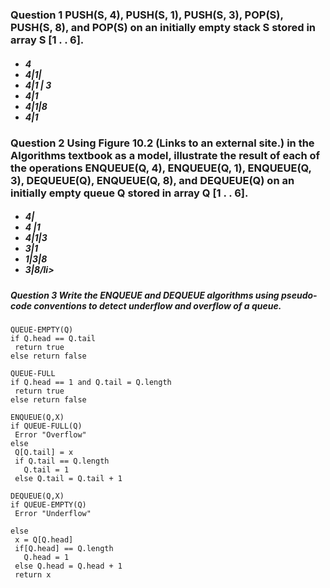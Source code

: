 <h3> Question 1
  PUSH(S, 4), PUSH(S, 1), PUSH(S, 3), POP(S), PUSH(S, 8), and POP(S) on an initially empty stack S stored in array S [1 . . 6].
</h3>

<h5>
<ul>  
  <li> 4 </li>
  <li> 4|1| </li>
  <li> 4|1 | 3 </li>
  <li> 4|1 </li>
  <li> 4|1|8 </li>
  <li> 4|1 </li>
</ul> 
</h5>

<h3>
Question 2  
Using Figure 10.2 (Links to an external site.) in the Algorithms textbook as a model, illustrate the result of each of the operations ENQUEUE(Q, 4), ENQUEUE(Q, 1), ENQUEUE(Q, 3), DEQUEUE(Q), ENQUEUE(Q, 8), and DEQUEUE(Q) on an initially empty queue Q stored in array Q [1 . . 6]. 
</h3>

<h5>
 
<ul>
  <li> 4| </li>
  <li> 4 |1 </li>
  <li> 4|1|3 </li>
  <li> 3|1 </li>
  <li> 1|3|8 </li>
  <li> 3|8/li>
 </ul> 
 
 
<h5>
 Question 3 
  Write the ENQUEUE and DEQUEUE algorithms using pseudo-code conventions to detect underflow and overflow of a queue. </h5>
 
 ```
 QUEUE-EMPTY(Q)
 if Q.head == Q.tail
  return true
 else return false
 
 QUEUE-FULL
 if Q.head == 1 and Q.tail = Q.length
  return true
 else return false
 
 ENQUEUE(Q,X)
 if QUEUE-FULL(Q)
  Error "Overflow" 
 else
  Q[Q.tail] = x
  if Q.tail == Q.length
    Q.tail = 1
  else Q.tail = Q.tail + 1
  
 DEQUEUE(Q,X)
 if QUEUE-EMPTY(Q)
  Error "Underflow"
 
 else
  x = Q[Q.head] 
  if[Q.head] == Q.length
    Q.head = 1
  else Q.head = Q.head + 1
  return x
 
 ```
 
  

